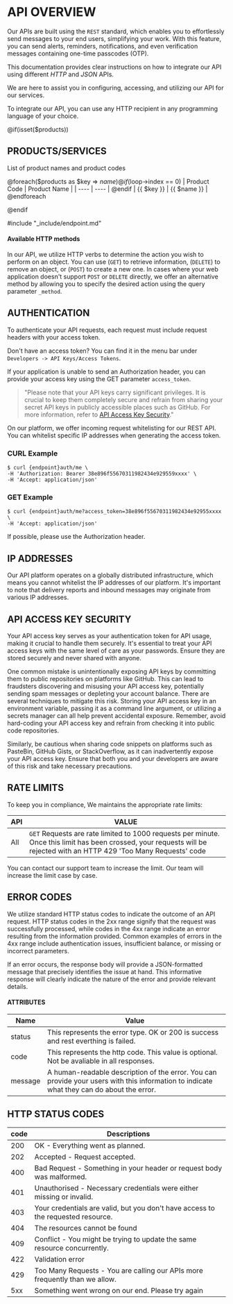 # API OVERVIEW

Our APIs are built using the `REST` standard, which enables you to effortlessly send messages to your end users, simplifying your work. With this feature, you can send alerts, reminders, notifications, and even verification messages containing one-time passcodes (OTP).

This documentation provides clear instructions on how to integrate our API using different _*HTTP*_ and _*JSON*_ APIs.

We are here to assist you in configuring, accessing, and utilizing our API for our services.

To integrate our API, you can use any HTTP recipient in any programming language of your choice.

@if(isset($products))

## PRODUCTS/SERVICES

List of product names and product codes

@foreach($products as $key => $name)
@if ($loop->index == 0)
| Product Code | Product Name |
| ---- | ---- |
@endif
| {{ $key }} | {{ $name }} |
@endforeach

@endif

#include "_include/endpoint.md"

#### Available HTTP methods

In our API, we utilize HTTP verbs to determine the action you wish to perform on an object. You can use (`GET`) to retrieve information, (`DELETE`) to remove an object, or (`POST`) to create a new one. In cases where your web application doesn't support `POST` or `DELETE` directly, we offer an alternative method by allowing you to specify the desired action using the query parameter `_method`.

## AUTHENTICATION

To authenticate your API requests, each request must include request headers with your access token.

Don't have an access token? You can find it in the menu bar under `Developers -> API Keys/Access Tokens`.

If your application is unable to send an Authorization header, you can provide your access key using the GET parameter `access_token`.

> "Please note that your API keys carry significant privileges. It is crucial to keep them completely secure and refrain from sharing your secret API keys in publicly accessible places such as GitHub. For more information, refer to [API Access Key Security](#content-api-access-key-security)."

On our platform, we offer incoming request whitelisting for our REST API. You can whitelist specific IP addresses when generating the access token.

### CURL Example

```shell
$ curl {endpoint}auth/me \
-H 'Authorization: Bearer 38e896f55670311982434e929559xxxx' \
-H 'Accept: application/json'
```

### GET Example

```shell
$ curl {endpoint}auth/me?access_token=38e896f55670311982434e92955xxxx \
-H 'Accept: application/json'
```

If possible, please use the Authorization header.

## IP ADDRESSES

Our API platform operates on a globally distributed infrastructure, which means you cannot whitelist the IP addresses of our platform. It's important to note that delivery reports and inbound messages may originate from various IP addresses.

## API ACCESS KEY SECURITY

Your API access key serves as your authentication token for API usage, making it crucial to handle them securely. It's essential to treat your API access keys with the same level of care as your passwords. Ensure they are stored securely and never shared with anyone.

One common mistake is unintentionally exposing API keys by committing them to public repositories on platforms like GitHub. This can lead to fraudsters discovering and misusing your API access key, potentially sending spam messages or depleting your account balance. There are several techniques to mitigate this risk. Storing your API access key in an environment variable, passing it as a command line argument, or utilizing a secrets manager can all help prevent accidental exposure. Remember, avoid hard-coding your API access key and refrain from checking it into public code repositories.

Similarly, be cautious when sharing code snippets on platforms such as PasteBin, GitHub Gists, or StackOverflow, as it can inadvertently expose your API access key. Ensure that both you and your developers are aware of this risk and take necessary precautions.

## RATE LIMITS

To keep you in compliance, We maintains the appropriate rate limits:

| API | VALUE                                                                                                                                                                   |
| --- | ----------------------------------------------------------------------------------------------------------------------------------------------------------------------- |
| All | `GET` Requests are rate limited to 1000 requests per minute. Once this limit has been crossed, your requests will be rejected with an HTTP 429 'Too Many Requests' code |

You can contact our support team to increase the limit. Our team will increase the limit case by case.

## ERROR CODES

We utilize standard HTTP status codes to indicate the outcome of an API request. HTTP status codes in the 2xx range signify that the request was successfully processed, while codes in the 4xx range indicate an error resulting from the information provided. Common examples of errors in the 4xx range include authentication issues, insufficient balance, or missing or incorrect parameters.

If an error occurs, the response body will provide a JSON-formatted message that precisely identifies the issue at hand. This informative response will clearly indicate the nature of the error and provide relevant details.

#### ATTRIBUTES

| Name    | Value                                                                                                                                     |
| ------- | ----------------------------------------------------------------------------------------------------------------------------------------- |
| status  | This represents the error type. OK or 200 is success and rest everthing is failed.                                                        |
| code    | This represents the http code. This value is optional. Not be avaliable in all responses.                                                 |
| message | A human-readable description of the error. You can provide your users with this information to indicate what they can do about the error. |

## HTTP STATUS CODES

| code | Descriptions                                                                     |
| ---- | -------------------------------------------------------------------------------- |
| 200  | OK - Everything went as planned.                                                 |
| 202  | Accepted - Request accepted.                                                     |
| 400  | Bad Request - Something in your header or request body was malformed.            |
| 401  | Unauthorised - Necessary credentials were either missing or invalid.             |
| 403  | Your credentials are valid, but you don't have access to the requested resource. |
| 404  | The resources cannot be found                                                    |
| 409  | Conflict - You might be trying to update the same resource concurrently.         |
| 422  | Validation error                                                                 |
| 429  | Too Many Requests - You are calling our APIs more frequently than we allow.      |
| 5xx  | Something went wrong on our end. Please try again                                |
